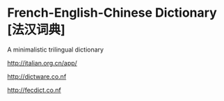 # French-English-Chinese Dictionary [法汉词典]

A minimalistic trilingual dictionary

http://italian.org.cn/app/

http://dictware.co.nf

http://fecdict.co.nf
